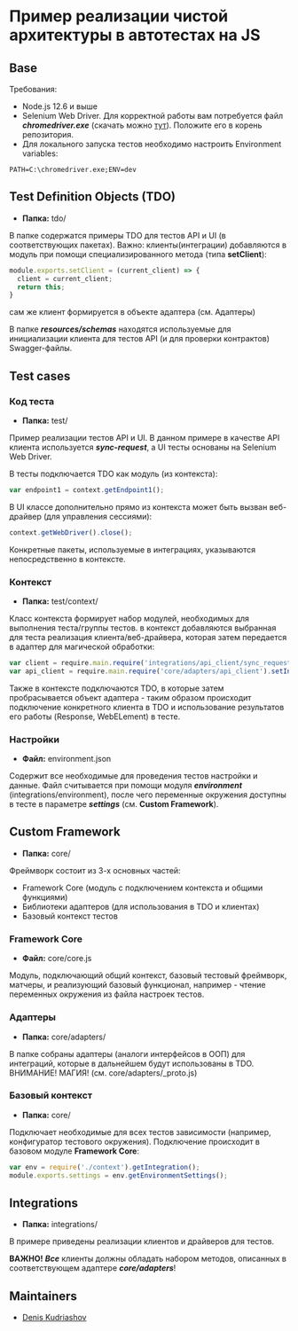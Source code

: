 # Пример реализации чистой архитектуры в автотестах на JS



## Base
Требования:
- Node.js 12.6 и выше
- Selenium Web Driver. Для корректной работы вам потребуется файл **_chromedriver.exe_**
  (скачать можно [тут](https://chromedriver.chromium.org/downloads)). Положите его в корень репозитория.
- Для локального запуска тестов необходимо настроить Environment variables:
```
PATH=C:\chromedriver.exe;ENV=dev
``` 


## Test Definition Objects (TDO)

* **Папка:** tdo/

В папке содержатся примеры TDO для тестов API и UI (в соответствующих пакетах).
Важно: клиенты(интеграции) добавляются в модуль при помощи специализированного метода (типа **setClient**):

```js
module.exports.setClient = (current_client) => {
  client = current_client;
  return this;
}
```
сам же клиент формируется в объекте адаптера (см. Адаптеры)

В папке **_resources/schemas_** находятся используемые для инициализации
клиента для тестов API (и для проверки контрактов) Swagger-файлы.



## Test cases

### Код теста

* **Папка:** test/

Пример реализации тестов API и UI. В данном примере в качестве API клиента используется
**_sync-request_**, а UI тесты основаны на Selenium Web Driver.

В тесты подключается TDO как модуль (из контекста):
```js
var endpoint1 = context.getEndpoint1();
```
В UI классе дополнительно прямо из контекста может быть вызван веб-драйвер (для управления сессиями):
```js
context.getWebDriver().close();
```
Конкретные пакеты, используемые в интеграциях, указываются непосредственно в контексте.

### Контекст

* **Папка:** test/context/

Класс контекста формирует набор модулей, необходимых для выполнения теста/группы тестов.
в контекст добавляются выбранная для теста реализация клиента/веб-драйвера, которая затем передается
 в адаптер для магической обработки:
```js
var client = require.main.require('integrations/api_client/sync_request_client');
var api_client = require.main.require('core/adapters/api_client').setIntegration(client).getIntegration();
```
Также в контексте подключаются TDO, в которые затем пробрасывается объект адаптера - таким образом 
происходит подключение конкретного клиента в TDO и использование результатов его работы 
(Response, WebELement) в тесте.

### Настройки

* **Файл:** environment.json

Содержит все необходимые для проведения тестов настройки и данные. 
Файл считывается при помощи модуля **_environment_** (integrations/environment), после чего
переменные окружения доступны в тесте в параметре **_settings_** (см. **Custom Framework**).


## Custom Framework

* **Папка:** core/

Фреймворк состоит из 3-х основных частей:
* Framework Core (модуль с подключением контекста и общими функциями)
* Библиотеки адаптеров (для использования в TDO и клиентах)
* Базовый контекст тестов

### Framework Core
* **Файл:** core/core.js

Модуль, подключающий общий контекст, базовый тестовый фреймворк, матчеры, и реализующий 
базовый функционал, например - чтение переменных окружения из файла настроек тестов.

### Адаптеры

* **Папка:** core/adapters/

В папке собраны адаптеры (аналоги интерфейсов в ООП) для интеграций, которые в дальнейшем 
будут использованы в TDO. ВНИМАНИЕ! МАГИЯ! (см. core/adapters/_proto.js)

### Базовый контекст

* **Папка:** core/

Подключает необходимые для всех тестов зависимости (например, конфигуратор тестового окружения).
Подключение происходит в базовом модуле **Framework Core**:
```js
var env = require('./context').getIntegration();
module.exports.settings = env.getEnvironmentSettings();
```


## Integrations

* **Папка:** integrations/

В примере приведены реализации клиентов и драйверов для тестов.

**ВАЖНО!** **_Все_** клиенты должны обладать набором методов, описанных в соответствующем адаптере
**_core/adapters_**!

## Maintainers
- [Denis Kudriashov](https://github.com/qx57)